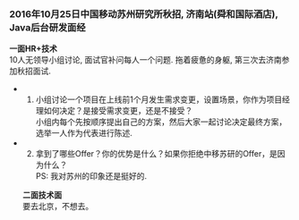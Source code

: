 ### 2016年10月25日中国移动苏州研究所秋招, 济南站(舜和国际酒店), Java后台研发面经 ###
  <Strong>一面HR+技术</Strong>        
  10人无领导小组讨论, 面试官补问每人一个问题. 拖着疲惫的身躯, 第三次去济南参加秋招面试.        
* 1. 小组讨论一个项目在上线前1个月发生需求变更，设置场景，你作为项目经理如何决定？是接受需求变更，还是不接受？           
  小组内每个先按顺序提出自己的方案，然后大家一起讨论决定最终方案，选举一人作为代表进行陈述.          
* 2. 拿到了哪些Offer？你的优势是什么？如果你拒绝中移苏研的Offer，是因为什么？     
  PS: 我对苏州的印象还是挺好的.
  
  <Strong>二面技术面</Strong>     
  要去北京，不想去。
